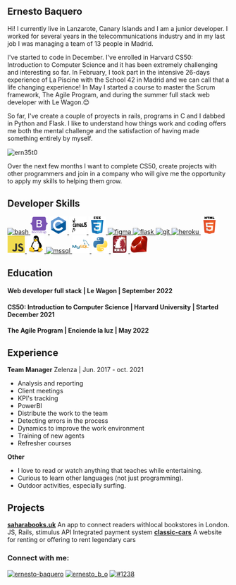 
## Ernesto Baquero

Hi! I currently live in Lanzarote, Canary Islands and I am a junior developer. I worked for several years in the telecommunications industry and in my last job I was managing a team of 13 people in Madrid. 

I've started to code in December. I've enrolled in Harvard CS50: Introduction to Computer Science and it has been extremely challenging and interesting so far. In February, I took part in the intensive 26-days experience of La Piscine with the School 42 in Madrid and we can call that a life changing experience! In May I started a course to master the Scrum framework, The Agile Program, and during the summer full stack web developer with Le Wagon.:blush:

So far, I've create a couple of proyects in rails, programs in C and I dabbed in Python and Flask. I like to understand how things work and coding offers me both the mental challenge and the satisfaction of having made something entirely by myself.

<p><img align="center" src="https://github-readme-streak-stats.herokuapp.com/?user=ern35t0&theme=highcontrast" alt="ern35t0" /></p>

Over the next few months I want to complete CS50, create projects with other programmers and join in a company who will give me the opportunity to apply my skills to helping them grow. 


## Developer Skills


<p align="left"> <a href="https://www.gnu.org/software/bash/" target="_blank" rel="noreferrer"> <img src="https://www.vectorlogo.zone/logos/gnu_bash/gnu_bash-icon.svg" alt="bash" width="40" height="40"/> </a> <a href="https://getbootstrap.com" target="_blank" rel="noreferrer"> <img src="https://raw.githubusercontent.com/devicons/devicon/master/icons/bootstrap/bootstrap-plain-wordmark.svg" alt="bootstrap" width="40" height="40"/> </a> <a href="https://www.cprogramming.com/" target="_blank" rel="noreferrer"> <img src="https://raw.githubusercontent.com/devicons/devicon/master/icons/c/c-original.svg" alt="c" width="40" height="40"/> </a> <a href="https://canvasjs.com" target="_blank" rel="noreferrer"> <img src="https://raw.githubusercontent.com/Hardik0307/Hardik0307/master/assets/canvasjs-charts.svg" alt="canvasjs" width="40" height="40"/> </a> <a href="https://www.w3schools.com/css/" target="_blank" rel="noreferrer"> <img src="https://raw.githubusercontent.com/devicons/devicon/master/icons/css3/css3-original-wordmark.svg" alt="css3" width="40" height="40"/> </a> <a href="https://www.figma.com/" target="_blank" rel="noreferrer"> <img src="https://www.vectorlogo.zone/logos/figma/figma-icon.svg" alt="figma" width="40" height="40"/> </a> <a href="https://flask.palletsprojects.com/" target="_blank" rel="noreferrer"> <img src="https://www.vectorlogo.zone/logos/pocoo_flask/pocoo_flask-icon.svg" alt="flask" width="40" height="40"/> </a> <a href="https://git-scm.com/" target="_blank" rel="noreferrer"> <img src="https://www.vectorlogo.zone/logos/git-scm/git-scm-icon.svg" alt="git" width="40" height="40"/> </a> <a href="https://heroku.com" target="_blank" rel="noreferrer"> <img src="https://www.vectorlogo.zone/logos/heroku/heroku-icon.svg" alt="heroku" width="40" height="40"/> </a> <a href="https://www.w3.org/html/" target="_blank" rel="noreferrer"> <img src="https://raw.githubusercontent.com/devicons/devicon/master/icons/html5/html5-original-wordmark.svg" alt="html5" width="40" height="40"/> </a> <a href="https://developer.mozilla.org/en-US/docs/Web/JavaScript" target="_blank" rel="noreferrer"> <img src="https://raw.githubusercontent.com/devicons/devicon/master/icons/javascript/javascript-original.svg" alt="javascript" width="40" height="40"/> </a> <a href="https://www.linux.org/" target="_blank" rel="noreferrer"> <img src="https://raw.githubusercontent.com/devicons/devicon/master/icons/linux/linux-original.svg" alt="linux" width="40" height="40"/> </a> <a href="https://www.microsoft.com/en-us/sql-server" target="_blank" rel="noreferrer"> <img src="https://www.svgrepo.com/show/303229/microsoft-sql-server-logo.svg" alt="mssql" width="40" height="40"/> </a> <a href="https://www.mysql.com/" target="_blank" rel="noreferrer"> <img src="https://raw.githubusercontent.com/devicons/devicon/master/icons/mysql/mysql-original-wordmark.svg" alt="mysql" width="40" height="40"/> </a> <a href="https://www.python.org" target="_blank" rel="noreferrer"> <img src="https://raw.githubusercontent.com/devicons/devicon/master/icons/python/python-original.svg" alt="python" width="40" height="40"/> </a> <a href="https://rubyonrails.org" target="_blank" rel="noreferrer"> <img src="https://raw.githubusercontent.com/devicons/devicon/master/icons/rails/rails-original-wordmark.svg" alt="rails" width="40" height="40"/> </a> <a href="https://www.ruby-lang.org/en/" target="_blank" rel="noreferrer"> <img src="https://raw.githubusercontent.com/devicons/devicon/master/icons/ruby/ruby-original.svg" alt="ruby" width="40" height="40"/> </a> </p>




## Education

#### Web developer full stack | Le Wagon | September 2022
#### CS50: Introduction to Computer Science | Harvard University | Started December 2021
#### The Agile Program | Enciende la luz | May 2022


## Experience

**Team Manager** 
Zelenza | Jun. 2017 - oct. 2021  
* Analysis and reporting
* Client meetings
* KPI's tracking
* PowerBI
* Distribute the work to the team
* Detecting errors in the process
* Dynamics to improve the work environment
* Training of new agents
* Refresher courses


**Other**

* I love to read or watch anything that teaches
  while entertaining.
* Curious to learn other languages (not just
  programming).
* Outdoor activities, especially surfing.

## Projects
**[saharabooks.uk](saharabooks.uk)**
An app to connect readers withlocal bookstores in London.
JS, Rails, stimulus
API
Integrated payment system
**[classic-cars](https://classic-cars-app-amoores1.herokuapp.com/)**
A website for renting or offering to rent
legendary cars


<h3 align="left">Connect with me:</h3>
<p align="left">
<a href="https://linkedin.com/in/ernesto-baquero" target="blank"><img align="center" src="https://raw.githubusercontent.com/rahuldkjain/github-profile-readme-generator/master/src/images/icons/Social/linked-in-alt.svg" alt="ernesto-baquero" height="30" width="40" /></a>
<a href="https://instagram.com/ernesto_b_o" target="blank"><img align="center" src="https://raw.githubusercontent.com/rahuldkjain/github-profile-readme-generator/master/src/images/icons/Social/instagram.svg" alt="ernesto_b_o" height="30" width="40" /></a>
<a href="https://discord.gg/#1238" target="blank"><img align="center" src="https://raw.githubusercontent.com/rahuldkjain/github-profile-readme-generator/master/src/images/icons/Social/discord.svg" alt="#1238" height="30" width="40" /></a>
</p>

<!--

Here are some ideas to get you started:

- 🔭 I’m currently working on ...
- 🌱 I’m currently learning ...
- 👯 I’m looking to collaborate on ...
- 🤔 I’m looking for help with ...
- 💬 Ask me about ...
- 📫 How to reach me: ...
- 😄 Pronouns: ...
- ⚡ Fun fact: ...
-->
